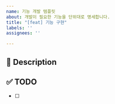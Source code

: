 ```yaml
---
name: 기능 개발 템플릿
about: 개발이 필요한 기능을 단위대로 명세합니다.
title: "[feat] 기능 구현"
labels: ''
assignees: ''

---
```


## 🚀 Description

## ✅ TODO
- [ ]
